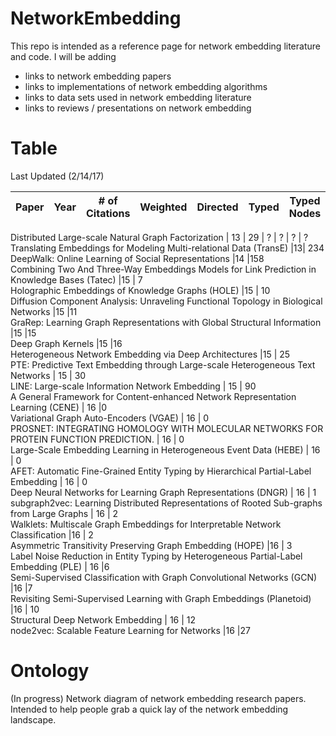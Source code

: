 # NetworkEmbedding
This repo is intended as a reference page for network embedding literature and code. I will be adding 
* links to network embedding papers
* links to implementations of network embedding algorithms 
* links to data sets used in network embedding literature
* links to reviews / presentations on network embedding

# Table
Last Updated (2/14/17)



Paper |	Year |	# of Citations	| Weighted	| Directed	| Typed	| Typed Nodes
--- | --- | --- | --- | ---| ---| ---

Distributed Large-scale Natural Graph Factorization |	13	| 29	| ? | ? | ? | ? 			
Translating Embeddings for Modeling Multi-relational Data (TransE)	|13|	234				
DeepWalk: Online Learning of Social Representations	|14	|158				
Combining Two And Three-Way Embeddings Models for Link Prediction in Knowledge Bases (Tatec)	|15 |	7				
Holographic Embeddings of Knowledge Graphs (HOLE)	|15 |	10				
Diffusion Component Analysis: Unraveling Functional Topology in Biological Networks	|15	|11				
GraRep: Learning Graph Representations with Global Structural Information	|15	|15				
Deep Graph Kernels	|15	|16				
Heterogeneous Network Embedding via Deep Architectures	|15 |	25				
PTE: Predictive Text Embedding through Large-scale Heterogeneous Text Networks	| 15	| 30				
LINE: Large-scale Information Network Embedding	| 15 |	90				
A General Framework for Content-enhanced Network Representation Learning (CENE) |	16	 |0				
Variational Graph Auto-Encoders (VGAE)	| 16	| 0				
PROSNET: INTEGRATING HOMOLOGY WITH MOLECULAR NETWORKS FOR PROTEIN FUNCTION PREDICTION. |	16 |	0				
Large-Scale Embedding Learning in Heterogeneous Event Data (HEBE)	| 16 |	0				
AFET: Automatic Fine-Grained Entity Typing by Hierarchical Partial-Label Embedding |	16 |	0				
Deep Neural Networks for Learning Graph Representations (DNGR)	| 16	| 1				
subgraph2vec: Learning Distributed Representations of Rooted Sub-graphs from Large Graphs |	16 |	2				
Walklets: Multiscale Graph Embeddings for Interpretable Network Classification	|16 |	2				
Asymmetric Transitivity Preserving Graph Embedding (HOPE)	|16 |	3				
Label Noise Reduction in Entity Typing by Heterogeneous Partial-Label Embedding (PLE)	| 16	|6				
Semi-Supervised Classification with Graph Convolutional Networks (GCN)	|16	|7				
Revisiting Semi-Supervised Learning with Graph Embeddings (Planetoid)	|16 |	10				
Structural Deep Network Embedding	| 16	| 12				
node2vec: Scalable Feature Learning for Networks	|16	 |27				




# Ontology
(In progress) Network diagram of network embedding research papers. Intended to help people grab a quick lay of the network embedding landscape.
